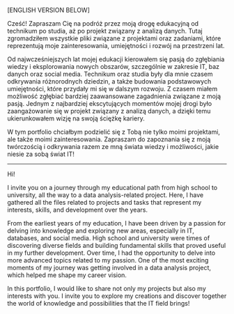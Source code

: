 [ENGLISH VERSION BELOW]

Cześć!
Zapraszam Cię na podróż przez moją drogę edukacyjną od technikum po studia, aż po projekt związany z analizą danych. Tutaj zgromadziłem wszystkie pliki związane z projektami oraz zadaniami, które reprezentują moje zainteresowania, umiejętności i rozwój na przestrzeni lat.

Od najwcześniejszych lat mojej edukacji kierowałem się pasją do zgłębiania wiedzy i eksplorowania nowych obszarów, szczególnie w zakresie IT, baz danych oraz social media. Technikum oraz studia były dla mnie czasem odkrywania różnorodnych dziedzin, a także budowania podstawowych umiejętności, które przydały mi się w dalszym rozwoju. Z czasem miałem możliwość zgłębiać bardziej zaawansowane zagadnienia związane z moją pasją. Jednym z najbardziej ekscytujących momentów mojej drogi było zaangażowanie się w projekt związany z analizą danych, a dzięki temu ukierunkowałem wizję na swoją ściężkę kariery.   

W tym portfolio chciałbym podzielić się z Tobą nie tylko moimi projektami, ale także moimi zainteresowania. Zapraszam do zapoznania się z moją twórczością i odkrywania razem ze mną świata wiedzy i możliwości, jakie niesie za sobą świat IT!
_____________

Hi!

I invite you on a journey through my educational path from high school to university, all the way to a data analysis-related project. Here, I have gathered all the files related to projects and tasks that represent my interests, skills, and development over the years.

From the earliest years of my education, I have been driven by a passion for delving into knowledge and exploring new areas, especially in IT, databases, and social media. High school and university were times of discovering diverse fields and building fundamental skills that proved useful in my further development. Over time, I had the opportunity to delve into more advanced topics related to my passion. One of the most exciting moments of my journey was getting involved in a data analysis project, which helped me shape my career vision.

In this portfolio, I would like to share not only my projects but also my interests with you. I invite you to explore my creations and discover together the world of knowledge and possibilities that the IT field brings!
